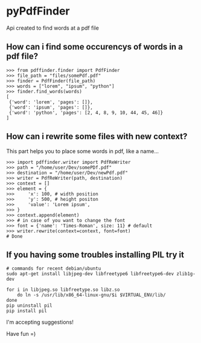 pyPdfFinder
===========
Api created to find words at a pdf file

How can i find some occurencys of words in a pdf file?
------------------------------------------------------

	>>> from pdffinder.finder import PdfFinder
	>>> file_path = "files/somePdf.pdf"
	>>> finder = PdfFinder(file_path)
	>>> words = ["lorem", "ipsum", "python"]
	>>> finder.find_words(words)
	[
	 {'word': 'lorem', 'pages': []},
	 {'word': 'ipsum', 'pages': []},
	 {'word': 'python', 'pages': [2, 4, 8, 9, 10, 44, 45, 46]}
    ] 

How can i rewrite some files with new context?
----------------------------------------------
This part helps you to place some words in pdf, like a name...

	>>> import pdffinder.writer import PdfReWriter
	>>> path = "/home/user/Dev/somePDf.pdf"
	>>> destination = "/home/user/Dev/newPdf.pdf"
	>>> writer = PdfReWriter(path, destination)
	>>> context = []
	>>> element = {
	>>>     'x': 100, # width position
	>>>     'y': 500, # height positon
	>>>     'value': 'Lorem ipsum',
	>>> }
	>>> context.append(element)
	>>> # in case of you want to change the font 
	>>> font = {'name': 'Times-Roman', size: 11} # default
	>>> writer.rewrite(context=context, font=font)
	# Done

If you having some troubles installing PIL try it
-------------------------------------------------

	# commands for recent debian/ubuntu
	sudo apt-get install libjpeg-dev libfreetype6 libfreetype6-dev zlib1g-dev

	for i in libjpeg.so libfreetype.so libz.so
		do ln -s /usr/lib/x86_64-linux-gnu/$i $VIRTUAL_ENV/lib/
	done
	pip uninstall pil
	pip install pil


I'm accepting suggestions!

Have fun =)

